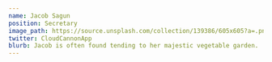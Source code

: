```yaml
---
name: Jacob Sagun
position: Secretary
image_path: https://source.unsplash.com/collection/139386/605x605?a=.png
twitter: CloudCannonApp
blurb: Jacob is often found tending to her majestic vegetable garden.
---
```

